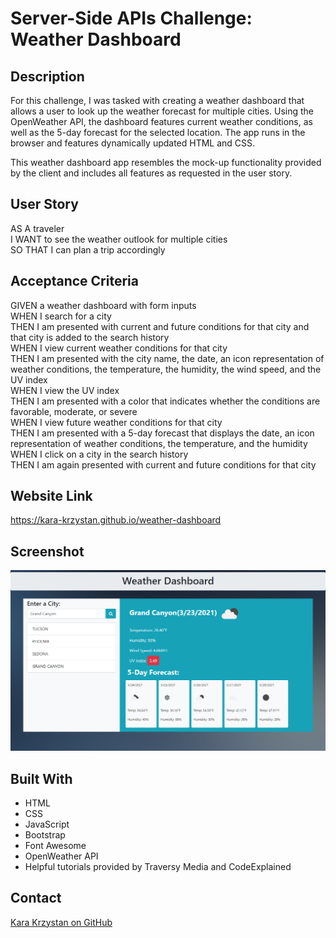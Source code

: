 # Server-Side APIs Challenge: Weather Dashboard

## Description

For this challenge, I was tasked with creating a weather dashboard that allows a user to look up the weather forecast for multiple cities. Using the OpenWeather API, the dashboard features current weather conditions, as well as the 5-day forecast for the selected location. The app runs in the browser and features dynamically updated HTML and CSS.

This weather dashboard app resembles the mock-up functionality provided by the client and includes all features as requested in the user story.

## User Story

AS A traveler  
I WANT to see the weather outlook for multiple cities  
SO THAT I can plan a trip accordingly  

## Acceptance Criteria

GIVEN a weather dashboard with form inputs  
WHEN I search for a city  
THEN I am presented with current and future conditions for that city and that city is added to the search history  
WHEN I view current weather conditions for that city  
THEN I am presented with the city name, the date, an icon representation of weather conditions, the temperature, the humidity, the wind speed, and the UV index  
WHEN I view the UV index  
THEN I am presented with a color that indicates whether the conditions are favorable, moderate, or severe  
WHEN I view future weather conditions for that city  
THEN I am presented with a 5-day forecast that displays the date, an icon representation of weather conditions, the temperature, and the humidity  
WHEN I click on a city in the search history  
THEN I am again presented with current and future conditions for that city  

## Website Link

https://kara-krzystan.github.io/weather-dashboard

## Screenshot

![screenshot](https://github.com/kara-krzystan/weather-dashboard/blob/master/assets/images/screenshot.png)

## Built With

* HTML
* CSS
* JavaScript
* Bootstrap
* Font Awesome
* OpenWeather API
* Helpful tutorials provided by Traversy Media and CodeExplained

## Contact
[Kara Krzystan on GitHub](http://github.com/kara-krzystan)

